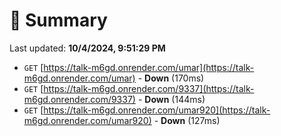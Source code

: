 # 📖 Summary
Last updated: **10/4/2024, 9:51:29 PM**

- `GET` [https://talk-m6gd.onrender.com/umar](https://talk-m6gd.onrender.com/umar) - **Down** (170ms)
- `GET` [https://talk-m6gd.onrender.com/9337](https://talk-m6gd.onrender.com/9337) - **Down** (144ms)
- `GET` [https://talk-m6gd.onrender.com/umar920](https://talk-m6gd.onrender.com/umar920) - **Down** (127ms)
